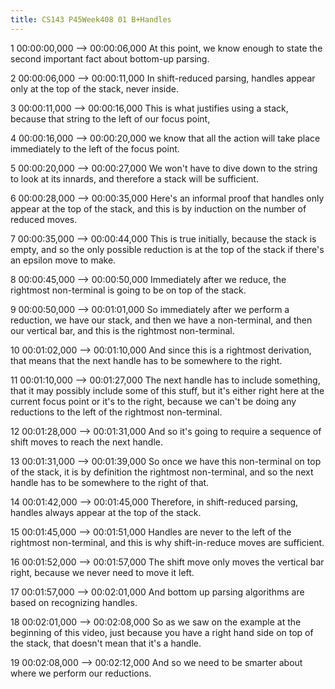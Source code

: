 ```yaml
---
title: CS143 P45Week408 01 B+Handles
---
```


1
00:00:00,000 --> 00:00:06,000
At this point, we know enough to state the second important fact about bottom-up parsing.

2
00:00:06,000 --> 00:00:11,000
In shift-reduced parsing, handles appear only at the top of the stack, never inside.

3
00:00:11,000 --> 00:00:16,000
This is what justifies using a stack, because that string to the left of our focus point,

4
00:00:16,000 --> 00:00:20,000
we know that all the action will take place immediately to the left of the focus point.

5
00:00:20,000 --> 00:00:27,000
We won't have to dive down to the string to look at its innards, and therefore a stack will be sufficient.

6
00:00:28,000 --> 00:00:35,000
Here's an informal proof that handles only appear at the top of the stack, and this is by induction on the number of reduced moves.

7
00:00:35,000 --> 00:00:44,000
This is true initially, because the stack is empty, and so the only possible reduction is at the top of the stack if there's an epsilon move to make.

8
00:00:45,000 --> 00:00:50,000
Immediately after we reduce, the rightmost non-terminal is going to be on top of the stack.

9
00:00:50,000 --> 00:01:01,000
So immediately after we perform a reduction, we have our stack, and then we have a non-terminal, and then our vertical bar, and this is the rightmost non-terminal.

10
00:01:02,000 --> 00:01:10,000
And since this is a rightmost derivation, that means that the next handle has to be somewhere to the right.

11
00:01:10,000 --> 00:01:27,000
The next handle has to include something, that it may possibly include some of this stuff, but it's either right here at the current focus point or it's to the right, because we can't be doing any reductions to the left of the rightmost non-terminal.

12
00:01:28,000 --> 00:01:31,000
And so it's going to require a sequence of shift moves to reach the next handle.

13
00:01:31,000 --> 00:01:39,000
So once we have this non-terminal on top of the stack, it is by definition the rightmost non-terminal, and so the next handle has to be somewhere to the right of that.

14
00:01:42,000 --> 00:01:45,000
Therefore, in shift-reduced parsing, handles always appear at the top of the stack.

15
00:01:45,000 --> 00:01:51,000
Handles are never to the left of the rightmost non-terminal, and this is why shift-in-reduce moves are sufficient.

16
00:01:52,000 --> 00:01:57,000
The shift move only moves the vertical bar right, because we never need to move it left.

17
00:01:57,000 --> 00:02:01,000
And bottom up parsing algorithms are based on recognizing handles.

18
00:02:01,000 --> 00:02:08,000
So as we saw on the example at the beginning of this video, just because you have a right hand side on top of the stack, that doesn't mean that it's a handle.

19
00:02:08,000 --> 00:02:12,000
And so we need to be smarter about where we perform our reductions.

